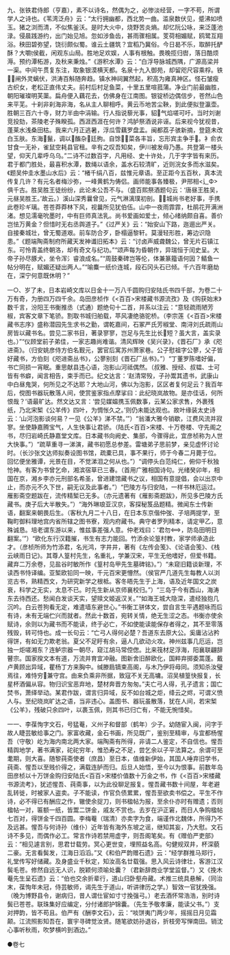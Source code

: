 <!-- { "loadSidebar": true } -->
九、张铁君侍郎（亨嘉），素不以诗名，然偶为之，必惨淡经营，一字不苟，所谓学人之诗也。《苇湾泛舟》云：“太行拥幽都，西北势一曲。滥泉数伏见，蹙沸如喷玉。猪之浏而清，不似焦釜沃。是时大火中，烧野苦炎熵。却忆阮公咏，来泛蓬池渌。侵晨践游约，出门始见旭。忽如涉鱼齿，甚雨骤相属。芰荷相媚赋，鸥鹭互翔浴。秧田碧弥望，饶衍颇似蜀。谁云土疆筑？宜稻乃冀俗。今日曷不乐，取醉托酽酥？大嚼侯截，闲观东山局。胜地足欢娱，人事有根触。畏晚揽归辔，落日酷烦溽。预约潭柘游，及秋来秉烛。”《游积水潭》云：“白浮导脉城西隅，广源高梁并一渠。中间午贯复东注，取象银漠横天都。名泉十九入御苑，却留咫尺容乘桴。铁闸外灵螭伏，洪涛百斛随奔趋。镇水神祠翼然起，积高为雍真神区。怪石皱瘦古织女，老松正直伟丈夫。前村后村足鱼菜，十里五里喧菰蒲。净业门前最幽胜，朝阳璀璨明芙蕖。扁舟便入藕花去，仿佛身在江南图。银锭桥边偶信步，苍然山色来平芜。十刹非刹海非海，名从主人聊相呼。黄云币地苦尘鞅，到此便拟登瀛壶。胜朝三百六十寺，财力半由中涓输。行人指说藜光事，貂气焰嗟可吁。当时刘谢竞投劾，茶陵老子殊睽孤。西涯西涯在何许？鸿胪祭酒说非诬。后来视今犹视昔，蓬莱水浅桑田枯。我来六月正逃暑，浮瓜雪藕罗盘盂。闽都荔子骇新摘，登筵未改白玉肤。东海鬣，调以醢杂廷朐。自馀菜各丰旨，忘形宾主争手。衤俞衣甘食一无补，雀鼠空耗县官租。辛有之叹吾知矣，伊川被发毋乃愚。共登第一楼头望，仰天几辈呼乌乌。”二诗不过数百字，凡用经、史十许处，几于字字皆有来历。君于都门胜处，最喜积水潭，数绳以语余，盖水石较清旷，近则浣女多而水滋矣。《题吴仲圭水墨山水后》云：“楮千绢八百，兹惟元章语。至正距今五百秋，真本流传复几许？有元名者梅沙弥，一峰黄鹤为俦侣。画师能事各臻极，尹邢相<辶Ф>俱千古。胜吴胜王徒纷纷，此论未公吾不与。（盛百熙祭酒题句云：‘唐昼王胜吴，元昼吴胜王。’故云。）溪山深秀曩曾见，元气淋漓璞初剖。城尚书老好事，手携此卷珍ギ璃。苍苍莽莽林下风，视曩所见犹伯伍。山中一夜雨霏霏，杜鹃花开满洲渚。想见濡毫吮墨时，中有巨师真法乳。尚书爱画如爱士，倾心绪纳颇自喜。善价岂怯万黄金？但惜时无右丞舆道子。”《过严关》云：“始安山下路，迤逦出严关。自接秦城壮，曾无蜀道艰。前车防合歹，卧榻逼黎轩。莫漫轻形胜，筹边识隐患。”《题端陶斋制府所藏天发神谶旧拓本》云：“讨卤声威聋魏公，曾无片石镇江东。可怜青盖终朝洛，却有奇文与纪功。”“颂声每为昏朝作，异瑞恒于闰史呈。大帝子孙尽豚犬，坐令浑氵睿浪成名。”“周鼓秦碑岂等伦，体兼篆籀语何因？鲭鱼一帖分明在，赋媚还疑出两人。”“喻麋一纸价连城，段石冈头石已倾。千六百年磨劫在，深宁何意既休明？”

一○、岁了未，日本岩崎文库以日金十一万八千圆购归安陆氏书四千部，为卷二十万有奇，为册四万四千余。岛田彦桢作《<百百>宋楼藏书源流孜》及《购获始末》数千言，汾阳王书衡推丞（式通）题绝句十二首，并系以注云：“意轻疏雨陋芳椒，宾客文章下笔骄。割取书城归舶载，苹风凄绝骆驼桥。（李宗莲《<百百>宋楼藏书志序》盛称潜园先生求书之勤，谓乾嘉间，石冢严氏芳椒堂、南浔刘氏疏雨山房皆以藏书名。尝见二家书目，著录寥寥，岂足与先生比长短？虽大言，盖实录也。）”“仪顾堂前子弟佳，一家志趣尚难谐。清风辉映《吴兴录》，《晋石厂》承《咫进斋》。（归安姚彦侍方伯名觐元，罢官后寓苏州萧家巷。公子慰祖字公蓼，父子皆好藏书，方伯刻《咫进斋丛书》，公蓼别刻《晋石厂丛书》。”）“丁董罗陈嗜好偏，书亡同损一宵眠。重思献县违心语，泡影山河祗偶然。（叔雅、授经、叔韫、士可皆有书癖，闻言相告，束手而已。纪文达言：‘赵清常殁，子孙鬻其遗书，武康山中白昼鬼哭，何所见之不达耶？大地山河，佛以为泡影，区区者复何足云？我百年后，傥图书器玩散落人间，使赏鉴家指点摩挲曰：此纪晓岚故物。是亦佳话，何所恨哉？’语最旷达。然文达又言：‘尝见媒媪携玉佩数事，云某公家求售，外裹残纸，乃北宋椠《公羊传》四叶，为惆怅久之。’则仍未能达观也。故叶缘装太史诗云：‘山河泡影谈何易？一见《公羊》涕不禁。’”）“翁潘大雅今销歇，江费风流并寂寥。坐使静嘉腾宝气，人生快事让君骄。（陆氏<百百>宋楼、十万卷楼、守先阁之书，尽归岩崎氏静嘉堂文库。日本藏书向阙史、集部，今骤得此，宜彦桢称为人世大快事。”）“疏草重寻一涕演，藏书初愿总参差。雷塘弟子思前梦，亲见虚怀讨论时。（长沙张文达师拟奏设图书馆，疏橐已具，事不果行，师于今春二月薨于位。回忆便坐雅谭，光景在目，不觉涕泪之何从也。”）“调停头白范纯仁，俯仰千秋独怆神。有客为书曾乞命，湘滨宿草已三春。（首用广雅相国诗句。光绪癸卯年，相国在京，湘乡李亦元刑部名希圣，曾进建馆藏书之议，相国有意提倡，会以出京中止，而亦元不久下世，嗣无议及此事者。”）“巴陵方与归安陆，一样书林厄运过。雁影斋空题跋在，流传精椠已无多。（亦元遗著有《雁影斋题跋》，所见多巴陵方氏藏书。庚子后大半散失。”）“海外琳琅亚汉京，客探秘笈品题精。微闻东士传新语，翻案来朝畏后生。（客秋九月二十八日，在日本东京偕仲弢、子培两提学，至鞠町御料理地宫内省所辖之图书寮，观内府藏书。典守者罗列精本，请定甲乙，意殊诚恳。培老谓东游以来，惟兹事差强人意。仲老戏曰：‘君勿，防岛田明日翻案。’”）“欧化东行汉籍摧，书生有志力能回。竹添余论篁村教，家学师承造此才。（彦桢所师为竹添君，名光鸿，字井井，著有《左传会笺》、《论语会笺》、《栈云峡雨日记》。其尊人篁村先生，名重礼，学兼汉宋，平生无他嗜好，但爱书籍。藏弃二万余卷，见盐谷时敏所作《篁村岛甲先生墓碑铭》。”）“未窥旧籍谈新理，不读西书恃译编。亚椠欧铅同一映，千元百宋更懵然。（侯官严几道先生每教人以浏览古书，熟精西文，为研究新学之根柢。客冬晤先生于上海，语及近年国文之炭衰，科学之无实，太息不已。时先生新从京师襄校归。”）“三岛于今有酉山，海涛东去待西还。愁闻白发谈天实，望赎文姬返汉关。”“如海王城大隐深，遣经独抱几沉吟。白云苍狗看无定，难遣墙东避世心。”书衡工骈体文，尝自言生平遇题咏而后有诗，未有无端伫兴而就者。然此十数首，宛转关情，绝无生涩之态。书衡亦使余赋诗，余则以为藏书而不能读，终于必亡，不如使能读能保存者得之，其不至零落残毁，转可恃也。成一长句云：“亡弓人得何必楚？吾道东去原大公。奚庸沾沾矜得饼，有如无力欺老翁。夏父不足盱有余，逼人几欲动火攻。神州兹事几厄运，岂独一炬嗟湘东？连鲈宗器一朝尽，窥江胡马常倥偬。比来筏材足浮海，阳襄联翩辞瞽宗。国家揆文本有道，万流并育宜冲融。图新舍旧醉欧化，国粹弃掷委蒿蓬。戴卢黄顾出异域，瞿杨丁方来胸中。缄滕扃镝束高阁，与木乃伊将毋同。须知杀汝璧焉往，难恃穷兼守宫。由来负乘非所据，致寇不关无高墉。沼吴植篁快报复，长星杯酒偏从容。物归识宝恶弃地，楚材奔晋方匆匆。”夫亡弓人得，孔子遗言；国亡焚书，萧绎举动。某君作跋，谓言归异域，反不如台城之炬，绛云之烬，可谓义愤人与。至纪晓岚旷达之语，当非违心。盖图书、器玩虽散落，犹在人间，若宋椠《公羊》，残破只余四叶，以裹玉佩，则其书已归亡有，不能无惋惜矣。

一一、李葆恂字文石，号猛菴，义州子和督部（鹤年）少子。幼随宦入闽，问字于故人睫芸敏给事之门。家富收藏，金石书画，所见既广，鉴别至精审，与宜都杨惺吾（守敬）屹为海内南北两大家。端陶斋有所得，非请二人鉴定，不自信也。惺吾精舆地学，著书满家，砣砣穷年，惟恐寿之不足，尝乞余以子平法算之。余谓可至耄期，则大喜。随黎莼斋使者（庶昌）至日本，值维新伊始，其国人唾弃旧学书，莼斋、惺吾以至贱价得之，满载连胪而归。后旦人始悟，至今以为恨事。前数年岛田彦桢以十万饼金购归安陆氏<百百>宋楼价值数十万金之书，作《<百百>宋楼藏书源流考》，犹述惺吾、莼斋事，以为此役聊足报复。惺吾藏书数十间屋，年老避乱转徙，时被家人盗卖。子不能读，作官负债累累，惺吾至欲卖书偿之。平生不作诗，必不得已有酬应之作，辙使余捉刀，则书楹帖为报，至余仆亦时有赠遗；否则楹帖一对，匾额一纸，皆鬻二饼金，戚友不赏也。去岁在沪正窘，而日人争购楹帖七百对，得饼金千四百圆。李梅菴（瑞清）亦卖字为食，端谨作北魏体，所得乃不及远甚。惺吾与何诗孙（维仆）近年皆有海外东坡之谣，继知其妄，乃大慰。文石诗不多见，而偶作必工。常言作诗若禁用虚字，则吾阁笔矣。有《赠伯严吏部》云：“相见遽言别，思君廿载劳。冥心更世变，埋照益名高。句健规双井，杯深藐二豪。无言看鬓发，江海日滔滔。”又《和伯严韵赠石遗》云：“经学群推马郑行，礼堂传写好储藏。及身盛业千秋定，知汝高名廿载强。思入风云诗律壮，客游江汉鬓毛苍。修然自远无人识，脱颖何须喻处囊？（君新辞商业学堂监督。”）又《挽木菴先生呈石遗》云：“伯也交余折辈行，道山归卧壑舟藏。术推三统具悬解，（同治末，葆恂年未冠，侍芸敏师，谒先生于道山，听讲律历之学。）智效一官犹挽强。（晚为博野县令，谢病归，昔人谓仕宦如寸寸挽强弓。）老去酒怀常浩浩，别时诗鬓已苍苍。联珠集好应编定，分付诸郎护锦囊。（先生予敬孝廉，能读父书。”）支对押韵，皆不苟且。伯严有《酬李文石》，云：“啖饼夷门两少年，摇摇日月见霜颠。江流照影知吾在，寰宇寻碑觉汝贤。随笔欲妨孙退谷，折枝旁写惮南田。销沈心事听秋雨，吹梦横吟到酒边。”



●卷七

